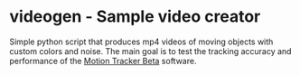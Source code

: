# videogen - Sample video creator
Simple python script that produces mp4 videos of moving objects with custom colors and noise. The main goal is to test the tracking accuracy and performance of the [Motion Tracker Beta](https://github.com/flochkristof/motiontracker) software.